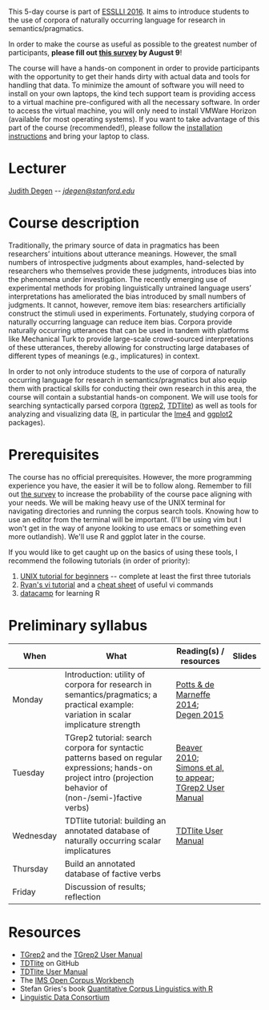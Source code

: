 This 5-day course is part of [ESSLLI 2016](http://esslli2016.unibz.it/). It aims to introduce students to the use of corpora of naturally occurring language for research in semantics/pragmatics.

In order to make the course as useful as possible to the greatest number of participants, **please fill out [this survey](https://docs.google.com/forms/d/e/1FAIpQLSeEFAbBObNEkY4VoCX4Vbj4D-6NwhCMXoyN3GnVhe6Jv4srtg/viewform) by August 9**!

The course will have a hands-on component in order to provide participants with the opportunity to get their hands dirty with actual data and tools for handling that data. To minimize the amount of software you will need to install on your own laptops, the kind tech support team is providing access to a virtual machine pre-configured with all the necessary software. In order to access the virtual machine, you will only need to install VMWare Horizon (available for most operating systems). If you want to take advantage of this part of the course (recommended!), please follow the [installation instructions](https://wiki.inf.unibz.it/public/vdi_labs#your_pcmacandriodioslinux_device) and bring your laptop to class. 

# Lecturer

[Judith Degen](https://sites.google.com/site/judithdegen/) -- *jdegen@stanford.edu*

# Course description

Traditionally, the primary source of data in pragmatics has been researchers’ intuitions about utterance meanings. However, the small numbers of introspective judgments about examples, hand-selected by researchers who themselves provide these judgments, introduces bias into the  phenomena under investigation.  The recently emerging use of experimental methods for probing linguistically untrained  language users’ interpretations has ameliorated the bias introduced by small numbers of judgments. It cannot, however, remove item bias: researchers  artificially construct the stimuli used in experiments. Fortunately, studying corpora of naturally occurring language can reduce item bias. Corpora provide naturally occurring utterances that can be used in tandem with platforms like Mechanical Turk to provide large-scale crowd-sourced interpretations of these utterances, thereby allowing for constructing large databases of different types of meanings (e.g., implicatures) in context. 

In order to not only introduce students to the use of corpora of naturally occurring language for research in semantics/pragmatics but also equip them with practical skills for conducting their own research in this area, the course will contain a substantial hands-on component. We will use tools for searching syntactically parsed corpora ([tgrep2](https://tedlab.mit.edu/~dr/Tgrep2/), [TDTlite](https://github.com/thegricean/TDTlite/)) as well as tools for analyzing and visualizing data ([R](https://www.r-project.org/), in particular the [lme4](https://cran.r-project.org/web/packages/lme4/lme4.pdf) and [ggplot2](http://ggplot2.org/) packages). 

# Prerequisites

The course has no official prerequisites. However, the more programming experience you have, the easier it will be to follow along. Remember to fill out [the survey](https://docs.google.com/forms/d/e/1FAIpQLSeEFAbBObNEkY4VoCX4Vbj4D-6NwhCMXoyN3GnVhe6Jv4srtg/viewform) to increase the probability of the course pace aligning with your needs.
We will be making heavy use of the UNIX terminal for navigating directories and running the corpus search tools. Knowing how to use an editor from the terminal will be important. (I'll be using vim but I won't get in the way of anyone looking to use emacs or something even more outlandish). We'll use R and ggplot later in the course.

If you would like to get caught up on the basics of using these tools, I recommend the following tutorials (in order of priority):

1. [UNIX tutorial for beginners](http://www.ee.surrey.ac.uk/Teaching/Unix/) -- complete at least the first three tutorials
2. [Ryan's vi tutorial](http://ryanstutorials.net/linuxtutorial/vi.php) and a [cheat sheet](http://www.lagmonster.org/docs/vi.html) of useful vi commands
3. [datacamp](https://www.datacamp.com/) for learning R

# Preliminary syllabus

When        | What               | Reading(s) / resources | Slides
---------- | ------------------ | ---------------------- | -------
Monday     | Introduction: utility of corpora for research in semantics/pragmatics; a practical example: variation in scalar implicature strength| [Potts & de Marneffe 2014](http://web.stanford.edu/~cgpotts/papers/demarneffe-potts-lingann.pdf); [Degen 2015](http://semprag.org/article/view/sp.8.11) |
Tuesday | TGrep2 tutorial: search corpora for syntactic patterns based on regular expressions; hands-on project intro (projection behavior of (non-/semi-)factive verbs) | [Beaver 2010](https://www.researchgate.net/publication/2840852_Have_you_noticed_that_your_Belly_Button_Lint_colour_is_related_to_the_colour_of_your_clothing); [Simons et al, to appear](http://www.cmu.edu/dietrich/philosophy/docs/simons/BestQuestion-Resubmission-FormattedForPosting-6-8-15.pdf); [TGrep2 User Manual](https://tedlab.mit.edu/~dr/Tgrep2/tgrep2.pdf) |
Wednesday | TDTlite tutorial: building an annotated database of naturally occurring scalar implicatures | [TDTlite User Manual](https://github.com/thegricean/TDTlite/blob/master/docs/tdt_manual.pdf) |
Thursday | Build an annotated database of factive verbs | |
Friday | Discussion of results; reflection | |

# Resources

- [TGrep2](https://tedlab.mit.edu/~dr/Tgrep2/) and the [TGrep2 User Manual](https://tedlab.mit.edu/~dr/Tgrep2/tgrep2.pdf)
- [TDTlite](https://github.com/thegricean/TDTlite) on GitHub
- [TDTlite User Manual](https://github.com/thegricean/TDTlite/blob/master/docs/tdt_manual.pdf)
- The [IMS Open Corpus Workbench](http://cwb.sourceforge.net/)
- Stefan Gries's book [Quantitative Corpus Linguistics with R](https://www.routledge.com/Quantitative-Corpus-Linguistics-with-R-A-Practical-Introduction-2nd-Edition/Gries/p/book/9781138816275)
- [Linguistic Data Consortium](https://www.ldc.upenn.edu/language-resources/data)